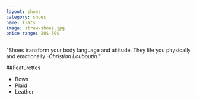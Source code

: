 ```yaml
---
layout: shoes
category: shoes
name: flats
image: straw-shoes.jpg
price range: 20$-50$
---
```


"Shoes transform your body language and attitude. They life you physically and emotionally *-Christian Louboutin.*"

##Featurettes

- Bows
- Plaid
- Leather
